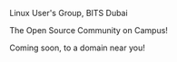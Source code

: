 Linux User's Group, BITS Dubai


The Open Source Community on Campus!


Coming soon, to a domain near you!
